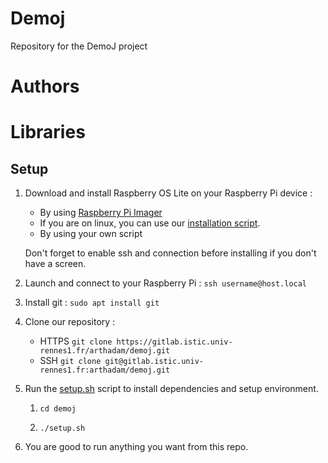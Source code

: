 # Demoj

Repository for the DemoJ project

# Authors

# Libraries

## Setup

1. Download and install Raspberry OS Lite on your Raspberry Pi device :
    - By using [Raspberry Pi Imager](https://www.raspberrypi.com/software/) 
    - If you are on linux, you can use our [installation script](/install_script/raspi_os_install.sh).
    - By using your own script

    Don't forget to enable ssh and connection before installing if you don't have a screen.

2. Launch and connect to your Raspberry Pi : ```ssh username@host.local```

3. Install git : ```sudo apt install git```

4. Clone our repository :  
    - HTTPS ```git clone https://gitlab.istic.univ-rennes1.fr/arthadam/demoj.git```
    - SSH ```git clone git@gitlab.istic.univ-rennes1.fr:arthadam/demoj.git```

5. Run the [setup.sh](/setup.sh) script to install dependencies and setup environment. 
    1. ```cd demoj``` 


    2. ```./setup.sh```

6. You are good to run anything you want from this repo.
